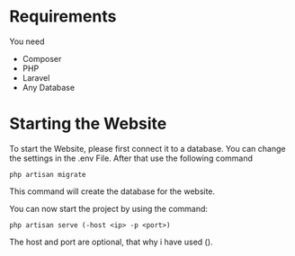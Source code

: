 # Requirements
You need
* Composer
* PHP
* Laravel
* Any Database

# Starting the Website

To start the Website, please first connect it to a database. You can change the settings in the .env File. After that use the following command
```
php artisan migrate
```
This command will create the database for the website.

You can now start the project by using the command:
```
php artisan serve (-host <ip> -p <port>)
```
The host and port are optional, that why i have used ().
